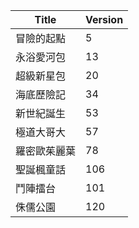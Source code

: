 |Title|Version|
|----|----|
|冒險的起點|5|
|永浴愛河包|13|
|超級新星包|20|
|海底歷險記|34|
|新世紀誕生|53|
|極道大哥大|57|
|羅密歐茱麗葉|78|
|聖誕楓童話|106|
|鬥陣擂台|101|
|侏儒公園|120|
